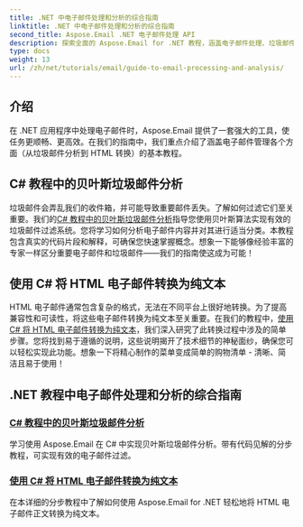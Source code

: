 ```yaml
---
title: .NET 中电子邮件处理和分析的综合指南
linktitle: .NET 中电子邮件处理和分析的综合指南
second_title: Aspose.Email .NET 电子邮件处理 API
description: 探索全面的 Aspose.Email for .NET 教程，涵盖电子邮件处理、垃圾邮件分析、HTML 转换等，以简化您的 .NET 应用程序。
type: docs
weight: 13
url: /zh/net/tutorials/email/guide-to-email-processing-and-analysis/
---
```

## 介绍

在 .NET 应用程序中处理电子邮件时，Aspose.Email 提供了一套强大的工具，使任务更顺畅、更高效。在我们的指南中，我们重点介绍了涵盖电子邮件管理各个方面（从垃圾邮件分析到 HTML 转换）的基本教程。 

## C# 教程中的贝叶斯垃圾邮件分析
垃圾邮件会弄乱我们的收件箱，并可能导致重要邮件丢失。了解如何过滤它们至关重要。我们的[C# 教程中的贝叶斯垃圾邮件分析](./bayesian-spam-analysis-in-csharp/)指导您使用贝叶斯算法实现有效的垃圾邮件过滤系统。您将学习如何分析电子邮件内容并对其进行适当分类。本教程包含真实的代码片段和解释，可确保您快速掌握概念。想象一下能够像经验丰富的专家一样区分重要电子邮件和垃圾邮件——我们的指南使这成为可能！

## 使用 C# 将 HTML 电子邮件转换为纯文本
HTML 电子邮件通常包含复杂的格式，无法在不同平台上很好地转换。为了提高兼容性和可读性，将这些电子邮件转换为纯文本至关重要。在我们的教程中，[使用 C# 将 HTML 电子邮件转换为纯文本](./convert-html-email-to-plain-text/)，我们深入研究了此转换过程中涉及的简单步骤。您将找到易于遵循的说明，这些说明揭开了技术细节的神秘面纱，确保您可以轻松实现此功能。想象一下将精心制作的菜单变成简单的购物清单 - 清晰、简洁且易于使用！

## .NET 教程中电子邮件处理和分析的综合指南
### [C# 教程中的贝叶斯垃圾邮件分析](./bayesian-spam-analysis-in-csharp/)
学习使用 Aspose.Email 在 C# 中实现贝叶斯垃圾邮件分析。带有代码见解的分步教程，可实现有效的电子邮件过滤。
### [使用 C# 将 HTML 电子邮件转换为纯文本](./convert-html-email-to-plain-text/)
在本详细的分步教程中了解如何使用 Aspose.Email for .NET 轻松地将 HTML 电子邮件正文转换为纯文本。